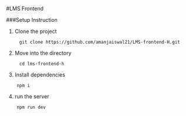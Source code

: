 #LMS Frontend

###Setup Instruction

1. Clone the project

```
     git clone https://github.com/amanjaiswal21/LMS-frontend-H.git
```

2.  Move into the directory

``` 
     cd lms-frontend-h
```

3. Install dependencies

```
    npm i
```

4. run the server

```  
    npm run dev
```